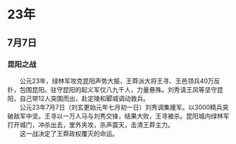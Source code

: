 # 23年
## 7月7日
### 昆阳之战
　　公元23年，绿林军攻克昆阳声势大振，王莽派大将王寻、王邑领兵40万反扑，包围昆阳。驻守昆阳的起义军仅八九千人，力量悬殊。刘秀请王凤等坚守昆阳，自己带12人突围而出，赴定陵和郾城调动救兵。<br>　　公元23年7月7日（刘玄更始元年七月初一日）刘秀调集援军。以3000精兵突破敌军中坚。王寻以一万人马与刘秀交锋，结果大败，王寻被杀。昆阳城内绿林军打开城门，冲杀出去，里外夹攻，杀声震天，击清王莽主力。<br>　　这一战决定了王莽政权覆灭的命运。
<comment/>